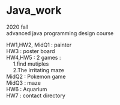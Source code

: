 # Java_work
2020 fall
<br>
advanced java programming design course

HW1,HW2, MidQ1 : painter<br>
HW3 : poster board<br>
HW4,HW5 : 2 games : <br>
&emsp; 1.find mutiples<br>
&emsp; 2.The irritating maze<br>
MidQ2 : Pokemon game<br>
MidQ3 : maze<br>
HW6 : Aquarium<br>
HW7 : contact directory<br>
